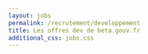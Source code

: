 ```yaml
---
layout: jobs
permalink: /recrutement/developpement
title: Les offres dev de beta.gouv.fr
additional_css: jobs.css
---
```

